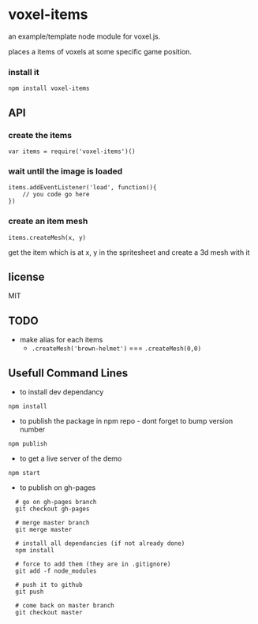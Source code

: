 # voxel-items

an example/template node module for voxel.js.

places a items of voxels at some specific game position.

### install it

```
npm install voxel-items
```

## API

### create the items
```
var items = require('voxel-items')()
```

### wait until the image is loaded

```
items.addEventListener('load', function(){
	// you code go here
})
```

### create an item mesh

```
items.createMesh(x, y)
```

get the item which is at x, y in the spritesheet and create a 3d mesh with it

## license

MIT

## TODO
* make alias for each items
  * ```.createMesh('brown-helmet')``` === ```.createMesh(0,0)``` 
  
## Usefull Command Lines

* to install dev dependancy
```
npm install
```

* to publish the package in npm repo - dont forget to bump version number
```
npm publish
```

* to get a live server of the demo
```
npm start
``` 

* to publish on gh-pages
```
  # go on gh-pages branch
  git checkout gh-pages
  
  # merge master branch
  git merge master
  
  # install all dependancies (if not already done)
  npm install
  
  # force to add them (they are in .gitignore)
  git add -f node_modules
  
  # push it to github
  git push 
  
  # come back on master branch
  git checkout master
```
